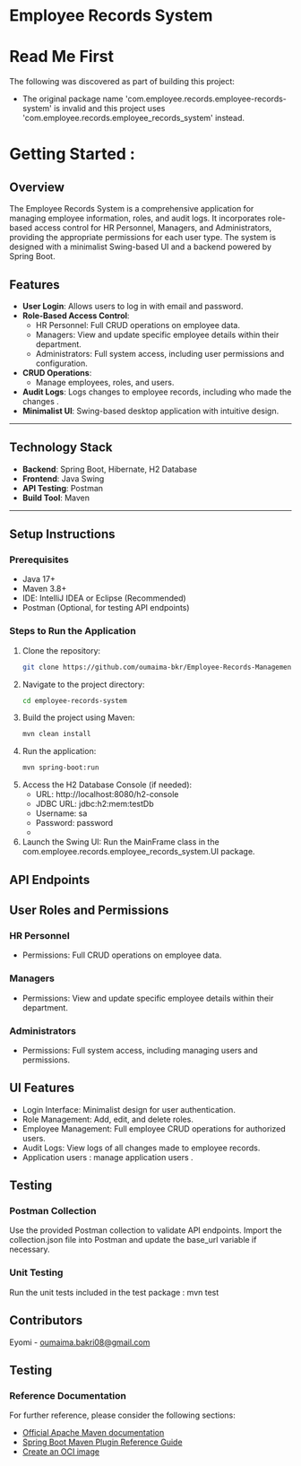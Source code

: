 # Employee Records System


# Read Me First
The following was discovered as part of building this project:

* The original package name 'com.employee.records.employee-records-system' is invalid and this project uses 'com.employee.records.employee_records_system' instead.

# Getting Started :

## Overview
The Employee Records System is a comprehensive application for managing employee information, roles, and audit logs. It incorporates role-based access control for HR Personnel, Managers, and Administrators, providing the appropriate permissions for each user type. The system is designed with a minimalist Swing-based UI and a backend powered by Spring Boot.

## Features
- **User Login**: Allows users to log in with email and password.
- **Role-Based Access Control**:
    - HR Personnel: Full CRUD operations on employee data.
    - Managers: View and update specific employee details within their department.
    - Administrators: Full system access, including user permissions and configuration.
- **CRUD Operations**:
    - Manage employees, roles, and users.
- **Audit Logs**: Logs changes to employee records, including who made the changes .
- **Minimalist UI**: Swing-based desktop application with intuitive design.

---
## Technology Stack
- **Backend**: Spring Boot, Hibernate, H2 Database
- **Frontend**: Java Swing
- **API Testing**: Postman
- **Build Tool**: Maven

---

## Setup Instructions

### Prerequisites
- Java 17+
- Maven 3.8+
- IDE: IntelliJ IDEA or Eclipse (Recommended)
- Postman (Optional, for testing API endpoints)

### Steps to Run the Application
1. Clone the repository:
   ```bash
   git clone https://github.com/oumaima-bkr/Employee-Records-Management-System.git
2. Navigate to the project directory:
   ```bash
   cd employee-records-system
3. Build the project using Maven:
    ```bash
   mvn clean install

4. Run the application:
   ```bash
   mvn spring-boot:run
   
5. Access the H2 Database Console (if needed):
    - URL: http://localhost:8080/h2-console
    - JDBC URL: jdbc:h2:mem:testDb
    - Username: sa
    - Password: password
    - 
6. Launch the Swing UI:
   Run the MainFrame class in the com.employee.records.employee_records_system.UI package.

## API Endpoints


## User Roles and Permissions
### HR Personnel
- Permissions: Full CRUD operations on employee data.
### Managers
- Permissions: View and update specific employee details within their department.
### Administrators
- Permissions: Full system access, including managing users and permissions.

## UI Features 
- Login Interface: Minimalist design for user authentication.
- Role Management: Add, edit, and delete roles.
- Employee Management: Full employee CRUD operations for authorized users.
- Audit Logs: View logs of all changes made to employee records.
- Application users : manage application users .


## Testing
### Postman Collection
Use the provided Postman collection to validate API endpoints. Import the collection.json file into Postman and update the base_url variable if necessary.
### Unit Testing
Run the unit tests included in the test package : mvn test

## Contributors

Eyomi - oumaima.bakri08@gmail.com
        
        
## Testing       


### Reference Documentation
For further reference, please consider the following sections:

* [Official Apache Maven documentation](https://maven.apache.org/guides/index.html)
* [Spring Boot Maven Plugin Reference Guide](https://docs.spring.io/spring-boot/3.4.1/maven-plugin)
* [Create an OCI image](https://docs.spring.io/spring-boot/3.4.1/maven-plugin/build-image.html)


